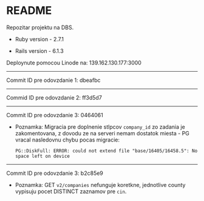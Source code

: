 # README

Repozitar projektu na DBS.

* Ruby version - 2.7.1

* Rails version - 6.1.3


Deploynute pomocou Linode na: 139.162.130.177:3000

---

Commit ID pre odovzdanie 1: dbeafbc

---

Commid ID pre odovzdanie 2: ff3d5d7

---

Commit ID pre odovzdanie 3: 0464061

- Poznamka: Migracia pre doplnenie stlpcov `company_id` zo zadania je zakomentovana, z dovodu ze na serveri nemam dostatok miesta - PG vracal nasledovnu chybu pocas migracie:

	`PG::DiskFull: ERROR: could not extend file "base/16405/16458.5": No space left on device`

---

Commit ID pre odovzdanie 3: b2c85e9

- Poznamka: GET `v2/companies` nefunguje koretkne, jednotlive county vypisuju pocet DISTINCT zaznamov pre `cin`.
